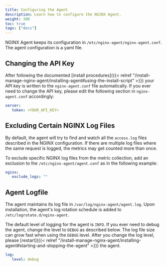 ```yaml
---
title: Configuring the Agent
description: Learn how to configure the NGINX Agent.
weight: 300
toc: true
tags: ["docs"]
---
```


NGINX Agent keeps its configuration in `/etc/nginx-agent/nginx-agent.conf`. The agent configuration is a yaml file.

## Changing the API Key

After following the documented [install procedures]({{< relref "/install-manage-nginx-agent/installing-agent#using-the-install-script" >}}) your API key is written to the `nginx-agent.conf` file automatically. If you ever need to change the API key, please edit the following section in `nginx-agent.conf` accordingly:

```yaml
server:
   token: <YOUR_API_KEY>
```

## Excluding Certain NGINX Log Files

By default, the agent will try to find and watch all the `access.log` files described in the NGINX configuration. If there are multiple log files where the same request is logged, the metrics may get counted more than once.
<!-- Need to confirm if metrics getting counted twice is a problem in nginx agent too. -->

To exclude specific NGINX log files from the metric collection, add an exclusion to the `/etc/nginx-agent/agent.conf` as in the following example:

```yaml
nginx:
   exclude_logs: ""
```

## Agent Logfile

The agent maintains its log file in `/var/log/nginx-agent/agent.log`.
Upon installation, the agent's log rotation schedule is added to `/etc/logrotate.d/nginx-agent`.

The default level of logging for the agent is `INFO`. If you ever need to debug the agent, change the level to `DEBUG` as described below. The log file size can grow fast when using the `DEBUG` level. After you change the log level, please [restart]({{< relref "/install-manage-nginx-agent/installing-agent#starting-and-stopping-the-agent" >}}) the agent.

```yaml
log:
   level: debug
```
